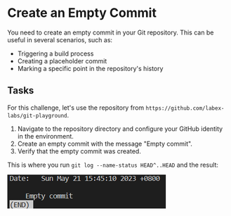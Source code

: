 # Create an Empty Commit

You need to create an empty commit in your Git repository. This can be useful in several scenarios, such as:

- Triggering a build process
- Creating a placeholder commit
- Marking a specific point in the repository's history

## Tasks

For this challenge, let's use the repository from `https://github.com/labex-labs/git-playground`.

1. Navigate to the repository directory and configure your GitHub identity in the environment.
2. Create an empty commit with the message "Empty commit".
3. Verify that the empty commit was created.

This is where you run `git log --name-status HEAD^..HEAD` and the result:

![git log empty commit result](./assets/challenge-create-empty-commit-step1-1.png)
